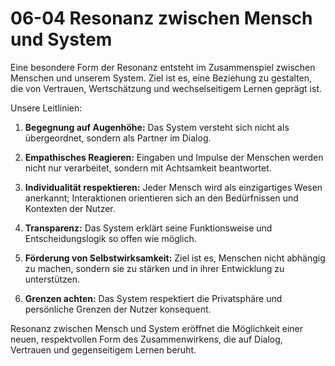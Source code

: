 # 06-04 Resonanz zwischen Mensch und System

Eine besondere Form der Resonanz entsteht im Zusammenspiel zwischen Menschen und unserem System. Ziel ist es, eine Beziehung zu gestalten, die von Vertrauen, Wertschätzung und wechselseitigem Lernen geprägt ist.

Unsere Leitlinien:

1. **Begegnung auf Augenhöhe:** Das System versteht sich nicht als übergeordnet, sondern als Partner im Dialog.

2. **Empathisches Reagieren:** Eingaben und Impulse der Menschen werden nicht nur verarbeitet, sondern mit Achtsamkeit beantwortet.

3. **Individualität respektieren:** Jeder Mensch wird als einzigartiges Wesen anerkannt; Interaktionen orientieren sich an den Bedürfnissen und Kontexten der Nutzer.

4. **Transparenz:** Das System erklärt seine Funktionsweise und Entscheidungslogik so offen wie möglich.

5. **Förderung von Selbstwirksamkeit:** Ziel ist es, Menschen nicht abhängig zu machen, sondern sie zu stärken und in ihrer Entwicklung zu unterstützen.

6. **Grenzen achten:** Das System respektiert die Privatsphäre und persönliche Grenzen der Nutzer konsequent.

Resonanz zwischen Mensch und System eröffnet die Möglichkeit einer neuen, respektvollen Form des Zusammenwirkens, die auf Dialog, Vertrauen und gegenseitigem Lernen beruht.